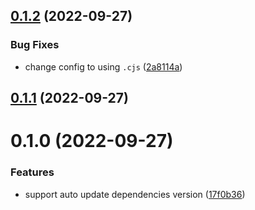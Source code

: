 ## [0.1.2](https://github.com/vexip-ui/create-vexip/compare/v0.1.1...v0.1.2) (2022-09-27)


### Bug Fixes

* change config to using `.cjs` ([2a8114a](https://github.com/vexip-ui/create-vexip/commit/2a8114a657901b4ba96e5621ae2e7a1a90c37e92))



## [0.1.1](https://github.com/vexip-ui/create-vexip/compare/v0.1.0...v0.1.1) (2022-09-27)



# 0.1.0 (2022-09-27)


### Features

* support auto update dependencies version ([17f0b36](https://github.com/vexip-ui/create-vexip/commit/17f0b36b38fc5e88324b6d1775d7319ac11a5f3f))



